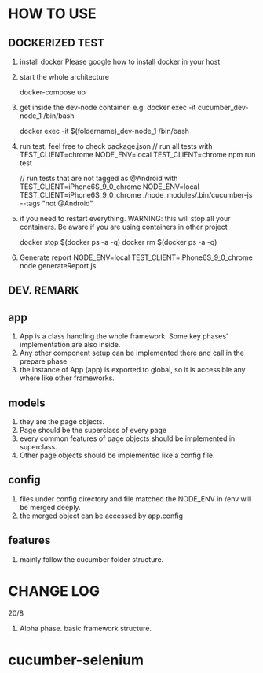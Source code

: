 HOW TO USE
==========

DOCKERIZED TEST
---------------
1. install docker
Please google how to install docker in your host 

2. start the whole architecture

    docker-compose up

3. get inside the dev-node container. e.g: docker exec -it cucumber_dev-node_1 /bin/bash
 
    docker exec -it $(foldername)_dev-node_1 /bin/bash

4. run test. feel free to check package.json
	// run all tests with TEST_CLIENT=chrome
    NODE_ENV=local TEST_CLIENT=chrome npm run test

    // run tests that are not tagged as @Android with TEST_CLIENT=iPhone6S_9_0_chrome
    NODE_ENV=local TEST_CLIENT=iPhone6S_9_0_chrome ./node_modules/.bin/cucumber-js --tags "not @Android"

5. if you need to restart everything. WARNING: this will stop all your containers. Be aware if you are using containers in other project

    docker stop $(docker ps -a -q)
    docker rm $(docker ps -a -q)

6. Generate report
	NODE_ENV=local TEST_CLIENT=iPhone6S_9_0_chrome node generateReport.js

DEV. REMARK
-----------

## app
1. App is a class handling the whole framework. Some key phases' implementation are also inside.
2. Any other component setup can be implemented there and call in the prepare phase 
3. the instance of App (app) is exported to global, so it is accessible any where like other frameworks.

## models
1. they are the page objects.
2. Page should be the superclass of every page
3. every common features of page objects should be implemented in superclass.
4. Other page objects should be implemented like a config file.

## config
1. files under config directory and file matched the NODE_ENV in /env will be merged deeply.
2. the merged object can be accessed by app.config 

## features 
1. mainly follow the cucumber folder structure. 

CHANGE LOG
==========

20/8
1. Alpha phase. basic framework structure. 
# cucumber-selenium

